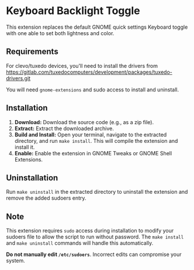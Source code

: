 # Keyboard Backlight Toggle

This extension replaces the default GNOME quick settings Keyboard toggle with one able to set both lightness and color.

## Requirements

For clevo/tuxedo devices, you'll need to install the drivers from https://gitlab.com/tuxedocomputers/development/packages/tuxedo-drivers.git

You will need `gnome-extensions` and sudo access to install and uninstall.

## Installation

1. **Download:** Download the source code (e.g., as a zip file).
2. **Extract:** Extract the downloaded archive.
3. **Build and Install:** Open your terminal, navigate to the extracted directory, and run `make install`. This will compile the extension and install it.
4. **Enable:** Enable the extension in GNOME Tweaks or GNOME Shell Extensions.

## Uninstallation

Run `make uninstall` in the extracted directory to uninstall the extension and remove the added sudoers entry.

## Note

This extension requires `sudo` access during installation to modify your sudoers file to allow the script to run without password.
The `make install` and `make uninstall` commands will handle this automatically.

**Do not manually edit `/etc/sudoers`**.  Incorrect edits can compromise your system.
